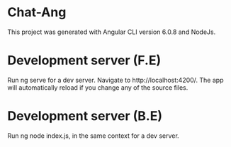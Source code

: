 # Chat-Ang
This project was generated with Angular CLI version 6.0.8 and NodeJs.
# Development server (F.E)
Run ng serve for a dev server. Navigate to http://localhost:4200/. The app will automatically reload if you change any of the source files.
# Development server (B.E)
Run ng node index.js, in the same context for a dev server.